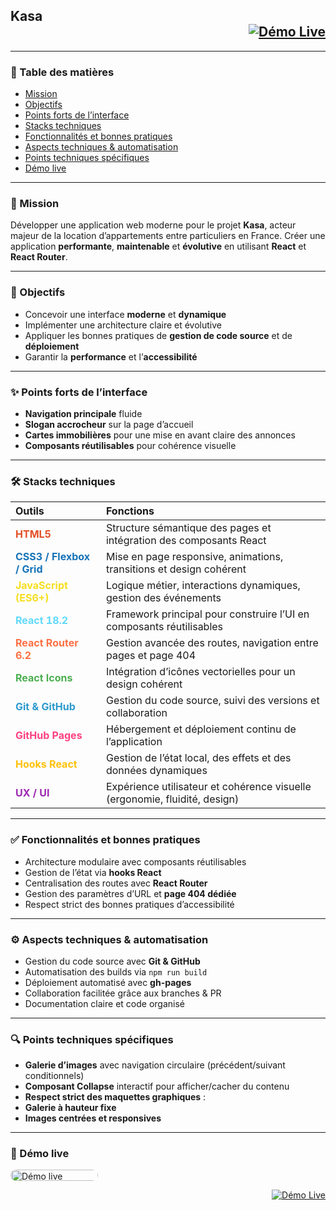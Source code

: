 <h2> Kasa&nbsp;&nbsp;&nbsp;&nbsp;&nbsp;&nbsp;&nbsp;&nbsp;&nbsp;&nbsp;&nbsp;&nbsp;&nbsp;&nbsp;&nbsp;&nbsp;&nbsp;&nbsp;&nbsp;&nbsp;&nbsp;&nbsp;&nbsp;&nbsp;&nbsp;&nbsp;&nbsp;&nbsp;&nbsp;&nbsp;&nbsp;&nbsp;&nbsp;&nbsp;&nbsp;&nbsp;&nbsp;&nbsp;&nbsp;&nbsp;&nbsp;&nbsp;&nbsp;&nbsp;&nbsp;&nbsp;&nbsp;&nbsp;&nbsp;&nbsp;&nbsp;&nbsp;&nbsp;&nbsp;&nbsp;&nbsp;&nbsp;&nbsp;&nbsp;&nbsp;&nbsp;&nbsp;&nbsp;&nbsp;&nbsp;&nbsp;&nbsp;&nbsp;&nbsp;&nbsp;&nbsp;&nbsp;&nbsp;&nbsp;&nbsp;&nbsp;&nbsp;&nbsp;&nbsp;&nbsp;&nbsp;&nbsp;&nbsp;&nbsp;&nbsp;&nbsp;&nbsp;&nbsp;&nbsp;&nbsp;&nbsp;&nbsp;&nbsp;&nbsp;&nbsp;&nbsp;&nbsp;&nbsp;&nbsp;&nbsp;&nbsp;&nbsp;&nbsp;&nbsp;&nbsp;&nbsp;&nbsp;&nbsp;&nbsp;&nbsp;&nbsp;&nbsp;&nbsp;&nbsp;&nbsp;&nbsp;&nbsp;&nbsp;&nbsp;&nbsp;&nbsp;
  <a href="https://abdellahsany.github.io/Booki/" target="_blank" style="float:right;">
    <img src="https://img.shields.io/badge/Démo%20Live-0065FC?style=for-the-badge&logo=github&logoColor=white" alt="Démo Live">
  </a>
</h2>

---

### 📑 Table des matières

- [Mission](#mission)  
- [Objectifs](#objectifs)  
- [Points forts de l’interface](#points-forts-interface)  
- [Stacks techniques](#stacks-techniques)  
- [Fonctionnalités et bonnes pratiques](#fonctionnalites-pratiques)  
- [Aspects techniques & automatisation](#aspects-techniques-automatisation)  
- [Points techniques spécifiques](#points-techniques-specifiques)  
- [Démo live](#demo-live)

---

<a id="mission"></a>
### 🎯 Mission

Développer une application web moderne pour le projet **Kasa**, acteur majeur de la location d’appartements entre particuliers en France. Créer une application **performante**, **maintenable** et **évolutive** en utilisant **React** et **React Router**.

---

<a id="objectifs"></a>
### 🧭 Objectifs

- Concevoir une interface **moderne** et **dynamique**  
- Implémenter une architecture claire et évolutive  
- Appliquer les bonnes pratiques de **gestion de code source** et de **déploiement**  
- Garantir la **performance** et l’**accessibilité**  

---

<a id="points-forts-interface"></a>
### ✨ Points forts de l’interface

- **Navigation principale** fluide  
- **Slogan accrocheur** sur la page d’accueil  
- **Cartes immobilières** pour une mise en avant claire des annonces  
- **Composants réutilisables** pour cohérence visuelle  

---

<a id="stacks-techniques"></a>
### 🛠️ Stacks techniques

| Outils                                                                     | Fonctions                                                                  |
| :------------------------------------------------------------------------- | :------------------------------------------------------------------------- |
| <span style="color:#E34F26; font-weight:bold">HTML5</span>                 | Structure sémantique des pages et intégration des composants React         |
| <span style="color:#1572B6; font-weight:bold">CSS3 / Flexbox / Grid</span> | Mise en page responsive, animations, transitions et design cohérent        |
| <span style="color:#F7DF1E; font-weight:bold">JavaScript (ES6+)</span>     | Logique métier, interactions dynamiques, gestion des événements            |
| <span style="color:#61DAFB; font-weight:bold">React 18.2</span>            | Framework principal pour construire l’UI en composants réutilisables       |
| <span style="color:#FF7043; font-weight:bold">React Router 6.2</span>      | Gestion avancée des routes, navigation entre pages et page 404             |
| <span style="color:#4CAF50; font-weight:bold">React Icons</span>           | Intégration d’icônes vectorielles pour un design cohérent                  |
| <span style="color:#2C9ACD; font-weight:bold">Git & GitHub</span>          | Gestion du code source, suivi des versions et collaboration                |
| <span style="color:#FF4081; font-weight:bold">GitHub Pages</span>          | Hébergement et déploiement continu de l’application                        |
| <span style="color:#FFC107; font-weight:bold">Hooks React</span>           | Gestion de l’état local, des effets et des données dynamiques              |
| <span style="color:#9C27B0; font-weight:bold">UX / UI</span>               | Expérience utilisateur et cohérence visuelle (ergonomie, fluidité, design) |

---

<a id="fonctionnalites-pratiques"></a>
### ✅ Fonctionnalités et bonnes pratiques

- Architecture modulaire avec composants réutilisables  
- Gestion de l’état via **hooks React**  
- Centralisation des routes avec **React Router**  
- Gestion des paramètres d’URL et **page 404 dédiée**  
- Respect strict des bonnes pratiques d’accessibilité  

---

<a id="aspects-techniques-automatisation"></a>
### ⚙️ Aspects techniques & automatisation

- Gestion du code source avec **Git & GitHub**  
- Automatisation des builds via `npm run build`  
- Déploiement automatisé avec **gh-pages**  
- Collaboration facilitée grâce aux branches & PR  
- Documentation claire et code organisé  

---

<a id="points-techniques-specifiques"></a>
### 🔍 Points techniques spécifiques

- **Galerie d’images** avec navigation circulaire (précédent/suivant conditionnels)  
- **Composant Collapse** interactif pour afficher/cacher du contenu  
- **Respect strict des maquettes graphiques** :  
- **Galerie à hauteur fixe**
- **Images centrées et responsives**  

---

<a id="demo-live"></a>
### 🔗 Démo live

<a href="https://abdellahsany.github.io/Kasa/" target="_blank">
  <img src="https://img.shields.io/badge/Démo_live-Cliquez_ici-FF6060?style=plastic&logo=github&logoColor=white"
       alt="Démo live"
       style="width:140px; height:18px; border-radius:10px;">
</a>

<p align="right">
  <a href="https://abdellahsany.github.io/Booki/" target="_blank">
    <img src="https://img.shields.io/badge/Démo%20Live-0065FC?style=for-the-badge&logo=github&logoColor=white" alt="Démo Live">
  </a>
</p>
